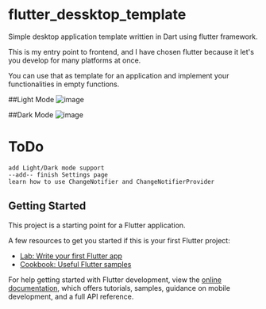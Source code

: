 # flutter_dessktop_template

Simple desktop application template writtien in Dart using flutter framework.

This is my entry point to frontend, and I have chosen flutter because it let's you develop for many platforms at once.

You can use that as template for an application and implement your functionalities in empty functions.

##Light Mode
![image](https://user-images.githubusercontent.com/23361087/228574414-a9056887-66e7-41cf-959b-2bbb2d883a06.png)

##Dark Mode
![image](https://user-images.githubusercontent.com/23361087/228574554-cbbe352f-8d57-4673-9a9b-c9a91af8c8a9.png)



# ToDo


    add Light/Dark mode support
    --add-- finish Settings page
    learn how to use ChangeNotifier and ChangeNotifierProvider
   


    
## Getting Started

This project is a starting point for a Flutter application.

A few resources to get you started if this is your first Flutter project:

- [Lab: Write your first Flutter app](https://docs.flutter.dev/get-started/codelab)
- [Cookbook: Useful Flutter samples](https://docs.flutter.dev/cookbook)

For help getting started with Flutter development, view the
[online documentation](https://docs.flutter.dev/), which offers tutorials,
samples, guidance on mobile development, and a full API reference.
